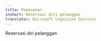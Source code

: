 ```yaml
---
title: Pemesanan
inshort: Reservasi diri pelanggan
translator: Microsoft Cognitive Services
---
```


Reservasi diri pelanggan


